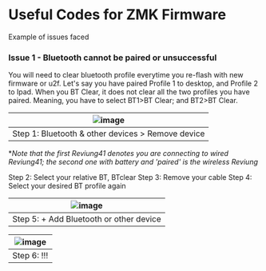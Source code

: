 # Useful Codes for ZMK Firmware

Example of issues faced

### Issue 1 - Bluetooth cannot be paired or unsuccessful
You will need to clear bluetooth profile everytime you re-flash with new firmware or u2f. 
Let's say you have paired Profile 1 to desktop, and Profile 2 to Ipad. When you BT Clear, it does not clear all the two profiles you have paired. Meaning, you have to select BT1>BT Clear; and BT2>BT Clear.

|![image](https://user-images.githubusercontent.com/79617315/153982087-a283f771-8bea-47c1-b934-07eadef5324a.png)|
|:--:|
| Step 1: Bluetooth & other devices  > Remove device |

**Note that the first Reviung41 denotes you are connecting to wired Reviung41; the second one with battery and 'paired' is the wireless Reviung* 

Step 2: Select your relative BT, BTclear
Step 3: Remove your cable
Step 4: Select your desired BT profile again

|![image](https://user-images.githubusercontent.com/79617315/153982519-85bf038a-78b3-4723-a204-d3298d592b47.png)|
|:--:|
|Step 5: + Add Bluetooth or other device|

|![image](https://user-images.githubusercontent.com/79617315/153982725-f4f2d95e-78e7-48dc-890a-00c911b7b563.png)|
|:--:|
|Step 6: !!! |
